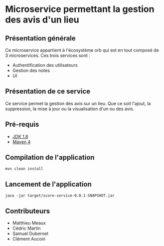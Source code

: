 # Microservice permettant la gestion des avis d'un lieu
## Présentation générale
Ce microservice appartient à l'écosystème orb qui est en tout composé de 3 microservices.
Ces trois services sont : 
* Authentification des utilisateurs
* Gestion des notes
* UI

## Présentation de ce service
Ce service permet la gestion des avis sur un lieu. Que ce soit l'ajout, la suppression, la mise à jour ou la visualisation d'un ou des avis.


## Pré-requis
* [JDK 1.8](http://www.oracle.com/technetwork/java/javase/downloads/jdk8-downloads-2133151.html)
* [Maven 4](https://maven.apache.org/)

## Compilation de l'application
``
mvn clean install
``

## Lancement de l'application
``
java -jar target/score-service-0.0.1-SNAPSHOT.jar
``


## Contributeurs
* Matthieu Meaux
* Cédric Martin
* Samuel Dubernet
* Clément Aucoin
 